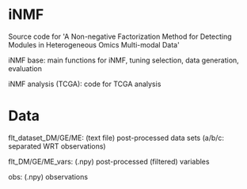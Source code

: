 # iNMF
Source code for 'A Non-negative Factorization Method for Detecting Modules in Heterogeneous Omics Multi-modal Data'

iNMF base: main functions for iNMF, tuning selection, data generation, evaluation

iNMF analysis (TCGA): code for TCGA analysis

# Data
flt_dataset_DM/GE/ME: (text file) post-processed data sets (a/b/c: separated WRT observations)

flt_DM/GE/ME_vars: (.npy) post-processed (filtered) variables

obs: (.npy) observations
